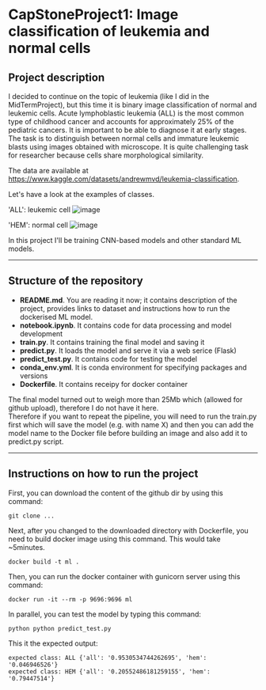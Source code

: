 # CapStoneProject1: Image classification of leukemia and normal cells 

## Project description 
I decided to continue on the topic of leukemia (like I did in the MidTermProject), but this time it is binary image classification of normal and leukemic cells. Acute lymphoblastic leukemia (ALL) is the most common type of childhood cancer and accounts for approximately 25% of the pediatric cancers. 
It is important to be able to diagnose it at early stages. The task is to distinguish between normal cells and immature leukemic blasts using images obtained with microscope. It is quite challenging task for researcher because cells share morphological similarity. 

The data are available at https://www.kaggle.com/datasets/andrewmvd/leukemia-classification. 

Let's have a look at the examples of classes. 

'ALL': leukemic cell 
![image]([https://github.com/triasteran/Machine-Learning-Zoomcamp-2023/assets/47274795/71a7a120-a612-43fa-b3fd-4e8983887677](https://raw.githubusercontent.com/triasteran/Machine-Learning-Zoomcamp-2023/main/CapstoneProject1/tests/UID_78_9_7_all.bmp)) 

'HEM': normal cell 
![image]([https://github.com/triasteran/Machine-Learning-Zoomcamp-2023/assets/47274795/71a7a120-a612-43fa-b3fd-4e8983887677](https://raw.githubusercontent.com/triasteran/Machine-Learning-Zoomcamp-2023/main/CapstoneProject1/tests/UID_H48_16_13_hem.bmp))

In this project I'll be training CNN-based models and other standard ML models. 

---------------------------------------------------------------------------------------------------------------------------------------------------------

## Structure of the repository

* <b>README.md</b>. You are reading it now; it contains description of the project, provides links to dataset and instructions how to run the dockerised ML model. 
* <b>notebook.ipynb</b>. It contains code for data processing and model development 
* <b>train.py</b>. It contains training the final model and saving it 
* <b>predict.py</b>. It loads the model and serve it via a web serice (Flask)
* <b>predict_test.py</b>. It contains code for testing the model
* <b>conda_env.yml</b>. It is conda environment for specifying packages and versions 
* <b>Dockerfile</b>. It contains receipy for docker container

The final model turned out to weigh more than 25Mb which (allowed for github upload), therefore I do not have it here.  
Therefore if you want to repeat the pipeline, you will need to run the train.py first which will save the model (e.g. with name X) and 
then you can add the model name to the Docker file before building an image and also add it to predict.py script. 

---------------------------------------------------------------------------------------------------------------------------------------------------------

## Instructions on how to run the project

First, you can download the content of the github dir by using this command: 
```
git clone ... 
```

Next, after you changed to the downloaded directory with Dockerfile, you need to build docker image using this command. This would take ~5minutes. 
```
docker build -t ml .
```

Then, you can run the docker container with gunicorn server using this command: 
```
docker run -it --rm -p 9696:9696 ml
```

In parallel, you can test the model by typing this command: 
```
python python predict_test.py
```

This it the expected output: 
```
expected class: ALL {'all': '0.9530534744262695', 'hem': '0.046946526'}
expected class: HEM {'all': '0.20552486181259155', 'hem': '0.79447514'}
```


